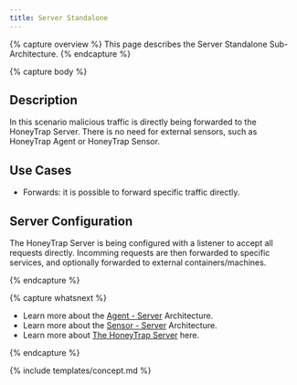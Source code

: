 ```yaml
---
title: Server Standalone
---
```


{% capture overview %}
This page describes the Server Standalone Sub-Architecture.
{% endcapture %}


{% capture body %}

## Description

In this scenario malicious traffic is directly being forwarded to the HoneyTrap Server. There is no need for external sensors, such as HoneyTrap Agent or HoneyTrap Sensor.

## Use Cases

* Forwards: it is possible to forward specific traffic directly.

## Server Configuration

The HoneyTrap Server is being configured with a listener to accept all requests directly. Incomming requests are then forwarded to specific services, and optionally forwarded to external containers/machines.

{% endcapture %}

{% capture whatsnext %}
* Learn more about the [Agent - Server](/docs/concepts/framework/sub-architecture/agent-server/) Architecture.
* Learn more about the [Sensor - Server](/docs/concepts/framework/sub-architecture/sensor-server/) Architecture.
* Learn more about [The HoneyTrap Server](/docs/concepts/framework/honeytrap-server/) here. 

{% endcapture %}

{% include templates/concept.md %}
